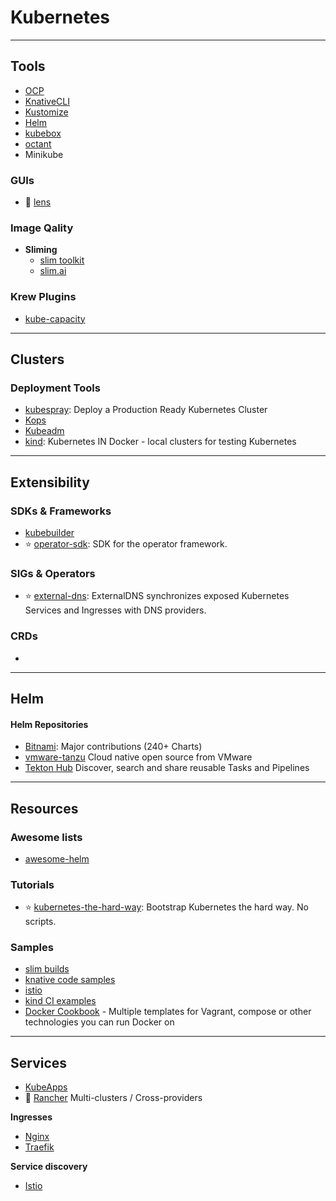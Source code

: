 # Kubernetes



------------------------------------------------------------------------

## Tools

- [OCP](https://gitlab.com/redhatdemocentral/ocp-install-demo)
- [KnativeCLI](https://knative.dev)
- [Kustomize]()
- [Helm]()
- [kubebox](https://github.com/astefanutti/kubebox)
- [octant](https://octant.dev/)
- Minikube

### GUIs

* 🌟 [lens](https://k8slens.dev/)
  
### Image Qality

* **Sliming**
    * [slim toolkit](https://slimtoolkit.org/)
    * [slim.ai](https://www.slim.ai/)

### Krew Plugins

* [kube-capacity](https://github.com/robscott/kube-capacity)

-----------------------------------------------------------------------

## Clusters

### Deployment Tools

* [kubespray](https://github.com/kubernetes-sigs/kubespray): Deploy a Production Ready Kubernetes Cluster
* [Kops]()
* [Kubeadm]()
* [kind](https://github.com/kubernetes-sigs/kind): Kubernetes IN Docker - local clusters for testing Kubernetes


-----------------------------------------------------------------------

## Extensibility

### SDKs & Frameworks

* [kubebuilder](http://book.kubebuilder.io/)
* ⭐ [operator-sdk](sdk.operatorframework.io): SDK for the operator framework.

### SIGs & Operators

* ⭐ [external-dns](https://kubernetes-sigs.github.io/external-dns/latest/): ExternalDNS synchronizes exposed Kubernetes Services and Ingresses with DNS providers.

### CRDs

* 


 
------------------------------------------------------------------------

## Helm

#### Helm Repositories

* [Bitnami](https://github.com/orgs/bitnami/repositories): Major contributions (240+ Charts)
* [vmware-tanzu](https://github.com/vmware-tanzu) Cloud native open source from VMware
* [Tekton Hub](https://hub.tekton.dev/) Discover, search and share reusable Tasks and Pipelines

------------------------------------------------------------------------

## Resources

### Awesome lists

* [awesome-helm](https://github.com/cdwv/awesome-helm)

### Tutorials

* ⭐ [kubernetes-the-hard-way](https://github.com/kelseyhightower/kubernetes-the-hard-way): Bootstrap Kubernetes the hard way. No scripts.

### Samples

- [slim builds](https://github.com/slimtoolkit/examples)
- [knative code samples](https://github.com/knative/docs/tree/main/code-samples)
- [istio](https://istio.io/latest/docs/examples/)
- [kind CI examples](https://github.com/kind-ci/examples)
- [Docker Cookbook](https://github.com/how2dock/docbook/blob/master/README.md) - Multiple templates for Vagrant, compose or other technologies you can run Docker on


------------------------------------------------------------------------

## Services

- [KubeApps](https://github.com/vmware-tanzu/kubeapps)
- 🌟 [Rancher]() Multi-clusters / Cross-providers

**Ingresses**

- [Nginx]()
- [Traefik]()

**Service discovery**

- [Istio]()

